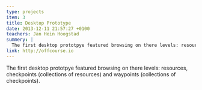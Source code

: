 ```yaml
---
type: projects
item: 3
title: Desktop Prototype
date: 2013-12-11 21:57:27 +0100
teachers: Jan Hein Hoogstad
summery: | 
  The first desktop prototpye featured browsing on there levels: resources, checkpoints (collections of resources) and waypoints (collections of checkpoints).
link: http://offcourse.io
---
```

The first desktop prototpye featured browsing on there levels: resources, checkpoints (collections of resources) and waypoints (collections of checkpoints).
